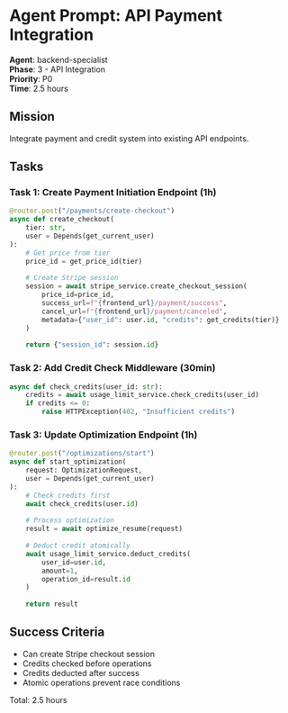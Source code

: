 # Agent Prompt: API Payment Integration

**Agent**: backend-specialist  
**Phase**: 3 - API Integration  
**Priority**: P0  
**Time**: 2.5 hours  

## Mission
Integrate payment and credit system into existing API endpoints.

## Tasks

### Task 1: Create Payment Initiation Endpoint (1h)
```python
@router.post("/payments/create-checkout")
async def create_checkout(
    tier: str,
    user = Depends(get_current_user)
):
    # Get price from tier
    price_id = get_price_id(tier)
    
    # Create Stripe session
    session = await stripe_service.create_checkout_session(
        price_id=price_id,
        success_url=f"{frontend_url}/payment/success",
        cancel_url=f"{frontend_url}/payment/canceled",
        metadata={"user_id": user.id, "credits": get_credits(tier)}
    )
    
    return {"session_id": session.id}
```

### Task 2: Add Credit Check Middleware (30min)
```python
async def check_credits(user_id: str):
    credits = await usage_limit_service.check_credits(user_id)
    if credits <= 0:
        raise HTTPException(402, "Insufficient credits")
```

### Task 3: Update Optimization Endpoint (1h)
```python
@router.post("/optimizations/start")
async def start_optimization(
    request: OptimizationRequest,
    user = Depends(get_current_user)
):
    # Check credits first
    await check_credits(user.id)
    
    # Process optimization
    result = await optimize_resume(request)
    
    # Deduct credit atomically
    await usage_limit_service.deduct_credits(
        user_id=user.id,
        amount=1,
        operation_id=result.id
    )
    
    return result
```

## Success Criteria
- Can create Stripe checkout session
- Credits checked before operations
- Credits deducted after success
- Atomic operations prevent race conditions

Total: 2.5 hours
